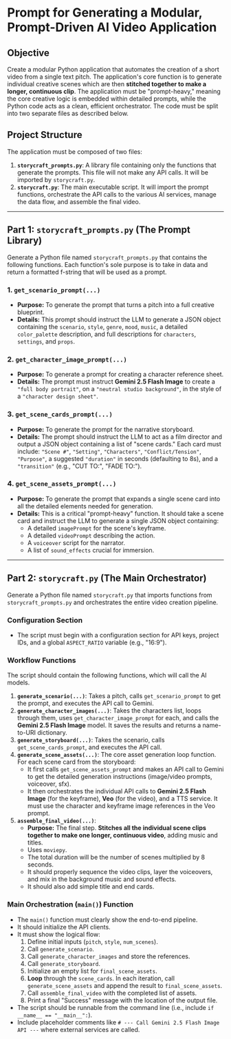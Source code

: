 # Prompt for Generating a Modular, Prompt-Driven AI Video Application

## **Objective**

Create a modular Python application that automates the creation of a short video from a single text pitch. The application's core function is to generate individual creative scenes which are then **stitched together to make a longer, continuous clip**. The application must be "prompt-heavy," meaning the core creative logic is embedded within detailed prompts, while the Python code acts as a clean, efficient orchestrator. The code must be split into two separate files as described below.

## **Project Structure**

The application must be composed of two files:

1.  **`storycraft_prompts.py`**: A library file containing only the functions that generate the prompts. This file will not make any API calls. It will be imported by `storycraft.py`.
2.  **`storycraft.py`**: The main executable script. It will import the prompt functions, orchestrate the API calls to the various AI services, manage the data flow, and assemble the final video.

---

## **Part 1: `storycraft_prompts.py` (The Prompt Library)**

Generate a Python file named `storycraft_prompts.py` that contains the following functions. Each function's sole purpose is to take in data and return a formatted f-string that will be used as a prompt.

### **1. `get_scenario_prompt(...)`**

-   **Purpose:** To generate the prompt that turns a pitch into a full creative blueprint.
-   **Details:** This prompt should instruct the LLM to generate a JSON object containing the `scenario`, `style`, `genre`, `mood`, `music`, a detailed `color_palette` description, and full descriptions for `characters`, `settings`, and `props`.

### **2. `get_character_image_prompt(...)`**

-   **Purpose:** To generate a prompt for creating a character reference sheet.
-   **Details:** The prompt must instruct **Gemini 2.5 Flash Image** to create a `"full body portrait"`, on a `"neutral studio background"`, in the style of a `"character design sheet"`.

### **3. `get_scene_cards_prompt(...)`**

-   **Purpose:** To generate the prompt for the narrative storyboard.
-   **Details:** The prompt should instruct the LLM to act as a film director and output a JSON object containing a list of "scene cards." Each card must include: `"Scene #"`, `"Setting"`, `"Characters"`, `"Conflict/Tension"`, `"Purpose"`, a suggested `"duration"` in seconds (defaulting to 8s), and a `"transition"` (e.g., "CUT TO:", "FADE TO:").

### **4. `get_scene_assets_prompt(...)`**

-   **Purpose:** To generate the prompt that expands a single scene card into all the detailed elements needed for generation.
-   **Details:** This is a critical "prompt-heavy" function. It should take a scene card and instruct the LLM to generate a single JSON object containing:
    -   A detailed `imagePrompt` for the scene's keyframe.
    -   A detailed `videoPrompt` describing the action.
    -   A `voiceover` script for the narrator.
    -   A list of `sound_effects` crucial for immersion.

---

## **Part 2: `storycraft.py` (The Main Orchestrator)**

Generate a Python file named `storycraft.py` that imports functions from `storycraft_prompts.py` and orchestrates the entire video creation pipeline.

### **Configuration Section**

-   The script must begin with a configuration section for API keys, project IDs, and a global `ASPECT_RATIO` variable (e.g., "16:9").

### **Workflow Functions**

The script should contain the following functions, which will call the AI models.

1.  **`generate_scenario(...)`**: Takes a pitch, calls `get_scenario_prompt` to get the prompt, and executes the API call to Gemini.
2.  **`generate_character_images(...)`**: Takes the characters list, loops through them, uses `get_character_image_prompt` for each, and calls the **Gemini 2.5 Flash Image** model. It saves the results and returns a name-to-URI dictionary.
3.  **`generate_storyboard(...)`**: Takes the scenario, calls `get_scene_cards_prompt`, and executes the API call.
4.  **`generate_scene_assets(...)`**: The core asset generation loop function. For each scene card from the storyboard:
    -   It first calls `get_scene_assets_prompt` and makes an API call to Gemini to get the detailed generation instructions (image/video prompts, voiceover, sfx).
    -   It then orchestrates the individual API calls to **Gemini 2.5 Flash Image** (for the keyframe), **Veo** (for the video), and a TTS service. It must use the character and keyframe image references in the Veo prompt.
5.  **`assemble_final_video(...)`**:
    -   **Purpose:** The final step. **Stitches all the individual scene clips together to make one longer, continuous video**, adding music and titles.
    -   Uses `moviepy`.
    -   The total duration will be the number of scenes multiplied by 8 seconds.
    -   It should properly sequence the video clips, layer the voiceovers, and mix in the background music and sound effects.
    -   It should also add simple title and end cards.

### **Main Orchestration (`main()`) Function**

-   The `main()` function must clearly show the end-to-end pipeline.
-   It should initialize the API clients.
-   It must show the logical flow:
    1.  Define initial inputs (`pitch`, `style`, `num_scenes`).
    2.  Call `generate_scenario`.
    3.  Call `generate_character_images` and store the references.
    4.  Call `generate_storyboard`.
    5.  Initialize an empty list for `final_scene_assets`.
    6.  **Loop** through the `scene_cards`. In each iteration, call `generate_scene_assets` and append the result to `final_scene_assets`.
    7.  Call `assemble_final_video` with the completed list of assets.
    8.  Print a final "Success" message with the location of the output file.
-   The script should be runnable from the command line (i.e., include `if __name__ == "__main__":`).
-   Include placeholder comments like `# --- Call Gemini 2.5 Flash Image API ---` where external services are called.
